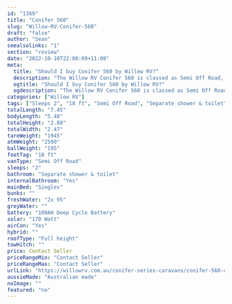 ```yaml
---
id: "1369"
title: "Conifer 560"
slug: "Willow-RV-Conifer-560"
draft: "false"
author: "Sean"
seealsolinks: "1"
section: "review"
date: "2022-10-10T22:00:09+11:00"
meta:
  title: "Should I buy Conifer 560 by Willow RV?"
  description: "The Willow RV Conifer 560 is classed as Semi Off Road, and sleeps 2 people. It is Australian made and comes in at 18 ft. It generally has Separate shower & toilet."
  ogtitle: "Should I buy Conifer 560 by Willow RV?"
  ogdescription: "The Willow RV Conifer 560 is classed as Semi Off Road, and sleeps 2 people. It is Australian made and comes in at 18 ft. It generally has Separate shower & toilet."
categories: ["Willow RV"]
tags: ["Sleeps 2", "18 ft", "Semi Off Road", "Separate shower & toilet", "Full height", "Price Unknown", "Australian made"]
totalLength: "7.45"
bodyLength: "5.48"
totalHeight: "2.88"
totalWidth: "2.47"
tareWeight: "1945"
atmWeight: "2500"
ballWeight: "195"
footTag: "18 ft"
vanType: "Semi Off Road"
sleeps: "2"
bathroom: "Separate shower & toilet"
internalBathroom: "Yes"
mainBed: "Singles"
bunks: ""
freshWater: "2x 95"
greyWater: ""
battery: "100AH Deep Cycle Battery"
solar: "170 Watt"
airCon: "Yes"
hybrid: ""
roofType: "Full height"
towHitch: ""
price: Contact Seller
priceRangeMin: "Contact Seller"
priceRangeMax: "Contact Seller"
urlLink: "https://willowrv.com.au/conifer-series-caravans/conifer-560-caravan/"
aussieMade: "Australian made"
noImage: ""
featured: "no"
---
```

